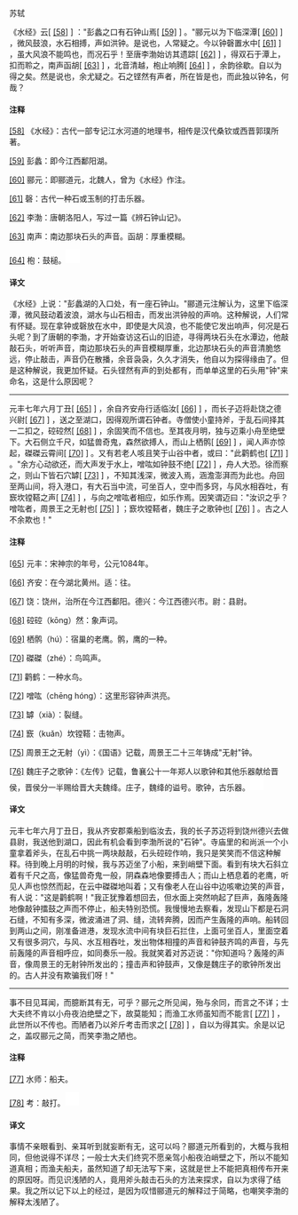 
苏轼

《水经》云[
[\[58\]](#note_58)
] ："彭蠡之口有石钟山焉[
[\[59\]](#note_59)
] 。"郦元以为下临深潭[
[\[60\]](#note_60)
]
，微风鼓浪，水石相搏，声如洪钟。是说也，人常疑之。今以钟磬置水中[
[\[61\]](#note_61)
] ，虽大风浪不能鸣也，而况石乎！至唐李渤始访其遗踪[
[\[62\]](#note_62)
] ，得双石于潭上，扣而聆之，南声函胡[
[\[63\]](#note_63)
] ，北音清越，枹止响腾[
[\[64\]](#note_64)
]
，余韵徐歇。自以为得之矣。然是说也，余尤疑之。石之铿然有声者，所在皆是也，而此独以钟名，何哉？

#### 注释 

[\[58\]](#noteBack_58)
《水经》：古代一部专记江水河道的地理书，相传是汉代桑钦或西晋郭璞所著。

[\[59\]](#noteBack_59)
彭蠡：即今江西鄱阳湖。

[\[60\]](#noteBack_60)
郦元：即郦道元，北魏人，曾为《水经》作注。

[\[61\]](#noteBack_61)
磬：古代一种石或玉制的打击乐器。

[\[62\]](#noteBack_62)
李渤：唐朝洛阳人，写过一篇《辨石钟山记》。

[\[63\]](#noteBack_63)
南声：南边那块石头的声音。函胡：厚重模糊。

[\[64\]](#noteBack_64)
枹：鼓槌。![ft](media/Image00002.jpg)

#### 译文 

《水经》上说："彭蠡湖的入口处，有一座石钟山。"郦道元注解认为，这里下临深潭，微风鼓动着波浪，湖水与山石相击，而发出洪钟般的声响。这种解说，人们常有怀疑。现在拿钟或磬放在水中，即使是大风浪，也不能使它发出响声，何况是石头呢？到了唐朝的李渤，才开始查访这石山的旧迹，寻得两块石头在水潭边，他敲敲石头，听听声音，南边那块石头的声音模糊厚重，北边那块石头的声音清脆悠远，停止敲击，声音仍在散播，余音袅袅，久久才消失，他自以为探得缘由了。但是这种解说，我更加怀疑。石头铿然有声的到处都有，而单单这里的石头用"钟"来命名，这是什么原因呢？

------------------------------------------------------------------------

元丰七年六月丁丑[
[\[65\]](#note_65)
] ，余自齐安舟行适临汝[
[\[66\]](#note_66)
] ，而长子迈将赴饶之德兴尉[
[\[67\]](#note_67)
]
，送之至湖口，因得观所谓石钟者。寺僧使小童持斧，于乱石间择其一二扣之，硿硿然[
[\[68\]](#note_68)
]
，余固笑而不信也。至其夜月明，独与迈乘小舟至绝壁下。大石侧立千尺，如猛兽奇鬼，森然欲搏人，而山上栖鹘[
[\[69\]](#note_69)
] ，闻人声亦惊起，磔磔云霄间[
[\[70\]](#note_70)
] 。又有若老人咳且笑于山谷中者，或曰："此鹳鹤也[
[\[71\]](#note_71)
] 。"余方心动欲还，而大声发于水上，噌吰如钟鼓不绝[
[\[72\]](#note_72)
] ，舟人大恐。徐而察之，则山下皆石穴罅[
[\[73\]](#note_73)
]
，不知其浅深，微波入焉，涵澹澎湃而为此也。舟回至两山间，将入港口，有大石当中流，可坐百人，空中而多窍，与风水相吞吐，有窾坎镗鞳之声[
[\[74\]](#note_74)
]
，与向之噌吰者相应，如乐作焉。因笑谓迈曰："汝识之乎？噌吰者，周景王之无射也[
[\[75\]](#note_75)
] ；窾坎镗鞳者，魏庄子之歌钟也[
[\[76\]](#note_76)
] 。古之人不余欺也！"

#### 注释 

[\[65\]](#noteBack_65)
元丰：宋神宗的年号，公元1084年。

[\[66\]](#noteBack_66)
齐安：在今湖北黄州。适：往。

[\[67\]](#noteBack_67)
饶：饶州，治所在今江西鄱阳。德兴：今江西德兴市。尉：县尉。

[\[68\]](#noteBack_68)
硿硿（kōng）然：象声词。

[\[69\]](#noteBack_69)
栖鹘（hú）：宿巢的老鹰。鹘，鹰的一种。

[\[70\]](#noteBack_70)
磔磔（zhé）：鸟鸣声。

[\[71\]](#noteBack_71)
鹳鹤：一种水鸟。

[\[72\]](#noteBack_72)
噌吰（chēng hóng）：这里形容钟声洪亮。

[\[73\]](#noteBack_73)
罅（xià）：裂缝。

[\[74\]](#noteBack_74)
窾（kuǎn）坎镗鞳：击物声。

[\[75\]](#noteBack_75)
周景王之无射（yì）：《国语》记载，周景王二十三年铸成"无射"钟。

[\[76\]](#noteBack_76)
魏庄子之歌钟：《左传》记载，鲁襄公十一年郑人以歌钟和其他乐器献给晋侯，晋侯分一半赐给晋大夫魏绛。庄子，魏绛的谥号。歌钟，古乐器。![ft](media/Image00002.jpg)

#### 译文 

元丰七年六月丁丑日，我从齐安郡乘船到临汝去，我的长子苏迈将到饶州德兴去做县尉，我送他到湖口，因此有机会看到李渤所说的"石钟"。寺庙里的和尚派一个小童拿着斧头，在乱石中挑一两块敲敲，石头硿硿作响，我只是笑笑而不信这种解释。待到晚上月明的时候，我与苏迈坐了小船，来到峭壁下面。看到有块大石斜立着有千尺之高，像猛兽奇鬼一般，阴森森地像要搏击人；而山上栖息着的老鹰，听见人声也惊然而起，在云中磔磔地叫着；又有像老人在山谷中边咳嗽边笑的声音，有人说："这是鹳鹤啊！"我正犹豫着想回去，但水面上突然响起了巨声，轰隆轰隆地像敲钟擂鼓之声而不停止，船夫特别恐慌。我慢慢地去察看，发现山下都是石洞石缝，不知有多深，微波涌进了洞、缝，流转奔腾，因而产生轰隆的声响。船转回到两山之间，刚准备进港，发现水流中间有块巨石拦住，上面可坐百人，里面空着又有很多洞穴，与风、水互相吞吐，发出物体相撞的声音和钟鼓齐鸣的声音，与先前轰隆的声音相呼应，如同奏乐一般。我就笑着对苏迈说："你知道吗？轰隆的声音，像周景王的无射钟所发出的；撞击声和钟鼓声，又像是魏庄子的歌钟所发出的。古人并没有欺骗我们呀！"

------------------------------------------------------------------------

事不目见耳闻，而臆断其有无，可乎？郦元之所见闻，殆与余同，而言之不详；士大夫终不肯以小舟夜泊绝壁之下，故莫能知；而渔工水师虽知而不能言[
[\[77\]](#note_77)
] ，此世所以不传也。而陋者乃以斧斤考击而求之[
[\[78\]](#note_78)
]
，自以为得其实。余是以记之，盖叹郦元之简，而笑李渤之陋也。

#### 注释 

[\[77\]](#noteBack_77)
水师：船夫。

[\[78\]](#noteBack_78)
考：敲打。![ft](media/Image00002.jpg)

#### 译文 

事情不亲眼看到、亲耳听到就妄断有无，这可以吗？郦道元所看到的，大概与我相同，但他说得不详尽；一般士大夫们终究不愿亲驾小船夜泊峭壁之下，所以不能知道真相；而渔夫船夫，虽然知道了却无法写下来，这就是世上不能把真相传布开来的原因呀。而见识浅陋的人，竟用斧头敲击石头的方法来探求，自以为求得了结果。我之所以记下以上的经过，是因为叹惜郦道元的解释过于简略，也嘲笑李渤的解释太浅陋了。

